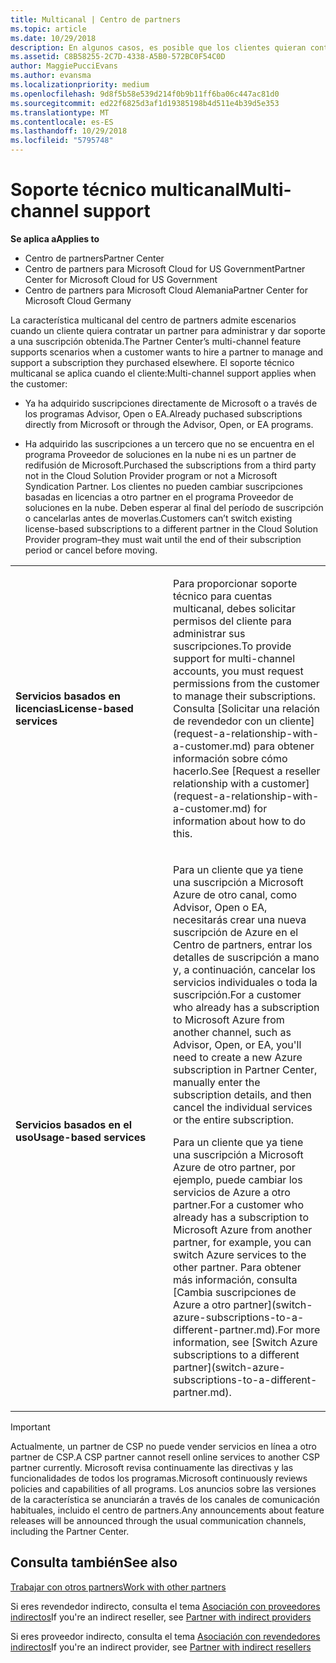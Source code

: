 ```yaml
---
title: Multicanal | Centro de partners
ms.topic: article
ms.date: 10/29/2018
description: En algunos casos, es posible que los clientes quieran contratarte para ofrecer soporte técnico y aprovisionar una suscripción que compraron en otro lugar.
ms.assetid: C8B58255-2C7D-4338-A5B0-572BC0F54C0D
author: MaggiePucciEvans
ms.author: evansma
ms.localizationpriority: medium
ms.openlocfilehash: 9d8f5b58e539d214f0b9b11ff6ba06c447ac81d0
ms.sourcegitcommit: ed22f6825d3af1d19385198b4d511e4b39d5e353
ms.translationtype: MT
ms.contentlocale: es-ES
ms.lasthandoff: 10/29/2018
ms.locfileid: "5795748"
---
```

# <a name="multi-channel-support"></a><span data-ttu-id="4d11a-103">Soporte técnico multicanal</span><span class="sxs-lookup"><span data-stu-id="4d11a-103">Multi-channel support</span></span>

**<span data-ttu-id="4d11a-104">Se aplica a</span><span class="sxs-lookup"><span data-stu-id="4d11a-104">Applies to</span></span>**

-  <span data-ttu-id="4d11a-105">Centro de partners</span><span class="sxs-lookup"><span data-stu-id="4d11a-105">Partner Center</span></span>
-  <span data-ttu-id="4d11a-106">Centro de partners para Microsoft Cloud for US Government</span><span class="sxs-lookup"><span data-stu-id="4d11a-106">Partner Center for Microsoft Cloud for US Government</span></span>
-  <span data-ttu-id="4d11a-107">Centro de partners para Microsoft Cloud Alemania</span><span class="sxs-lookup"><span data-stu-id="4d11a-107">Partner Center for Microsoft Cloud Germany</span></span>

<span data-ttu-id="4d11a-108">La característica multicanal del centro de partners admite escenarios cuando un cliente quiera contratar un partner para administrar y dar soporte a una suscripción obtenida.</span><span class="sxs-lookup"><span data-stu-id="4d11a-108">The Partner Center’s multi-channel feature supports scenarios when a customer wants to hire a partner to manage and support a subscription they purchased elsewhere.</span></span> <span data-ttu-id="4d11a-109">El soporte técnico multicanal se aplica cuando el cliente:</span><span class="sxs-lookup"><span data-stu-id="4d11a-109">Multi-channel support applies when the customer:</span></span>

-   <span data-ttu-id="4d11a-110">Ya ha adquirido suscripciones directamente de Microsoft o a través de los programas Advisor, Open o EA.</span><span class="sxs-lookup"><span data-stu-id="4d11a-110">Already puchased subscriptions directly from Microsoft or through the Advisor, Open, or EA programs.</span></span>

-   <span data-ttu-id="4d11a-111">Ha adquirido las suscripciones a un tercero que no se encuentra en el programa Proveedor de soluciones en la nube ni es un partner de redifusión de Microsoft.</span><span class="sxs-lookup"><span data-stu-id="4d11a-111">Purchased the subscriptions from a third party not in the Cloud Solution Provider program or not a Microsoft Syndication Partner.</span></span> <span data-ttu-id="4d11a-112">Los clientes no pueden cambiar suscripciones basadas en licencias a otro partner en el programa Proveedor de soluciones en la nube. Deben esperar al final del período de suscripción o cancelarlas antes de moverlas.</span><span class="sxs-lookup"><span data-stu-id="4d11a-112">Customers can’t switch existing license-based subscriptions to a different partner in the Cloud Solution Provider program–they must wait until the end of their subscription period or cancel before moving.</span></span>


<table>
<colgroup>
<col width="50%" />
<col width="50%" />
</colgroup>
<tbody>
<tr class="odd">
<td><p><strong><span data-ttu-id="4d11a-113">Servicios basados en licencias</span><span class="sxs-lookup"><span data-stu-id="4d11a-113">License-based services</span></span></strong></p></td>
<td><p><span data-ttu-id="4d11a-114">Para proporcionar soporte técnico para cuentas multicanal, debes solicitar permisos del cliente para administrar sus suscripciones.</span><span class="sxs-lookup"><span data-stu-id="4d11a-114">To provide support for multi-channel accounts, you must request permissions from the customer to manage their subscriptions.</span></span> <span data-ttu-id="4d11a-115">Consulta [Solicitar una relación de revendedor con un cliente](request-a-relationship-with-a-customer.md) para obtener información sobre cómo hacerlo.</span><span class="sxs-lookup"><span data-stu-id="4d11a-115">See [Request a reseller relationship with a customer](request-a-relationship-with-a-customer.md) for information about how to do this.</span></span></p></td>
</tr>
<tr class="even">
<td><p><strong><span data-ttu-id="4d11a-116">Servicios basados en el uso</span><span class="sxs-lookup"><span data-stu-id="4d11a-116">Usage-based services</span></span></strong></p></td>
<td>
<p><span data-ttu-id="4d11a-117">Para un cliente que ya tiene una suscripción a Microsoft Azure de otro canal, como Advisor, Open o EA, necesitarás crear una nueva suscripción de Azure en el Centro de partners, entrar los detalles de suscripción a mano y, a continuación, cancelar los servicios individuales o toda la suscripción.</span><span class="sxs-lookup"><span data-stu-id="4d11a-117">For a customer who already has a subscription to Microsoft Azure from another channel, such as Advisor, Open, or EA, you'll need to create a new Azure subscription in Partner Center, manually enter the subscription details, and then cancel the individual services or the entire subscription.</span></span></p>
<p><span data-ttu-id="4d11a-118">Para un cliente que ya tiene una suscripción a Microsoft Azure de otro partner, por ejemplo, puede cambiar los servicios de Azure a otro partner.</span><span class="sxs-lookup"><span data-stu-id="4d11a-118">For a customer who already has a subscription to Microsoft Azure from another partner, for example, you can switch Azure services to the other partner.</span></span> <span data-ttu-id="4d11a-119">Para obtener más información, consulta [Cambia suscripciones de Azure a otro partner](switch-azure-subscriptions-to-a-different-partner.md).</span><span class="sxs-lookup"><span data-stu-id="4d11a-119">For more information, see [Switch Azure subscriptions to a different partner](switch-azure-subscriptions-to-a-different-partner.md).</span></span></p>
</td>
</tr>
</tbody>
</table>

> [!IMPORTANT]  
> <span data-ttu-id="4d11a-120">Actualmente, un partner de CSP no puede vender servicios en línea a otro partner de CSP.</span><span class="sxs-lookup"><span data-stu-id="4d11a-120">A CSP partner cannot resell online services to another CSP partner currently.</span></span> <span data-ttu-id="4d11a-121">Microsoft revisa continuamente las directivas y las funcionalidades de todos los programas.</span><span class="sxs-lookup"><span data-stu-id="4d11a-121">Microsoft continuously reviews policies and capabilities of all programs.</span></span> <span data-ttu-id="4d11a-122">Los anuncios sobre las versiones de la característica se anunciarán a través de los canales de comunicación habituales, incluido el centro de partners.</span><span class="sxs-lookup"><span data-stu-id="4d11a-122">Any announcements about feature releases will be announced through the usual communication channels, including the Partner Center.</span></span> 

## <a name="see-also"></a><span data-ttu-id="4d11a-123">Consulta también</span><span class="sxs-lookup"><span data-stu-id="4d11a-123">See also</span></span>

[<span data-ttu-id="4d11a-124">Trabajar con otros partners</span><span class="sxs-lookup"><span data-stu-id="4d11a-124">Work with other partners</span></span>](work-with-other-partners.md)

<span data-ttu-id="4d11a-125">Si eres revendedor indirecto, consulta el tema [Asociación con proveedores indirectos](indirect-reseller-tasks-in-partner-center.md)</span><span class="sxs-lookup"><span data-stu-id="4d11a-125">If you're an indirect reseller, see [Partner with indirect providers](indirect-reseller-tasks-in-partner-center.md)</span></span>

<span data-ttu-id="4d11a-126">Si eres proveedor indirecto, consulta el tema [Asociación con revendedores indirectos](indirect-provider-tasks-in-partner-center.md)</span><span class="sxs-lookup"><span data-stu-id="4d11a-126">If you're an indirect provider, see [Partner with indirect resellers](indirect-provider-tasks-in-partner-center.md)</span></span> 

 

 



